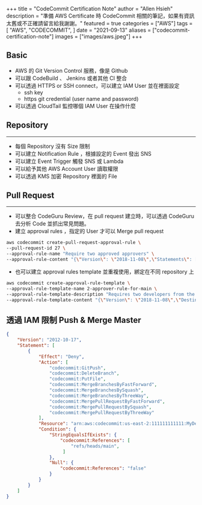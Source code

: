 +++
title = "CodeCommit Certification Note"
author = "Allen Hsieh"
description = "準備 AWS Certificate 時 CodeCommit 相關的筆記，如果有資訊太舊或不正確請留言給我謝謝。"
featured = true
categories = ["AWS"]
tags = [
    "AWS",
    "CODECOMMIT",
]
date = "2021-09-13"
aliases = ["codecommit-certification-note"]
images = ["images/aws.jpeg"]
+++

## Basic 
- AWS 的 Git Version Control 服務，像是 Github
- 可以跟 CodeBuild 、 Jenkins 或者其他 CI 整合
- 可以透過 HTTPS or SSH connect，可以建立 IAM User 並在裡面設定 
	- ssh key 
	- https git credential (user name and password)  
- 可以透過 CloudTail 監控哪個 IAM User 在操作什麼


## Repository
---
- 每個 Repository 沒有 Size 限制
- 可以建立 Notification Rule ，根據設定的 Event 發出 SNS 
- 可以建立 Event Trigger 觸發 SNS 或 Lambda 
- 可以給予其他 AWS Account User 讀取權限
- 可以透過 KMS 加密 Repository 裡面的 File
	
## Pull Request 
---
- 可以整合 CodeGuru Review，在 pull request 建立時，可以透過 CodeGuru 去分析 Code 並抓出常見問題。  
- 建立  approval rules ，指定的 User 才可以 Merge pull request
```BASH
aws codecommit create-pull-request-approval-rule \
--pull-request-id 27 \
--approval-rule-name "Require two approved approvers" \
--approval-rule-content "{\"Version\": \"2018-11-08\",\"Statements\": [{\"Type\": \"Approvers\",\"NumberOfApprovalsNeeded\": 2,\"ApprovalPoolMembers\": [\"CodeCommitApprovers:123456789012:Nikhil_Jayashankar\", \"arn:aws:sts::123456789012:assumed-role/CodeCommitReview/*\"]}]}"
```
- 也可以建立 approval rules template 並重複使用，綁定在不同 repository 上
```BASH
aws codecommit create-approval-rule-template \
--approval-rule-template-name 2-approver-rule-for-main \
--approval-rule-template-description "Requires two developers from the team to approve the pull request if the destination branch is main" \
--approval-rule-template-content "{\"Version\": \"2018-11-08\",\"DestinationReferences\": [\"refs/heads/main\"],\"Statements\": [{\"Type\": \"Approvers\",\"NumberOfApprovalsNeeded\": 2,\"ApprovalPoolMembers\": [\"arn:aws:sts::123456789012:assumed-role/CodeCommitReview/*\"]}]}"
```

## 透過 IAM 限制 Push & Merge Master

```JSON
{
    "Version": "2012-10-17",
    "Statement": [
        {
            "Effect": "Deny",
            "Action": [
                "codecommit:GitPush",
                "codecommit:DeleteBranch",
                "codecommit:PutFile",
                "codecommit:MergeBranchesByFastForward",
                "codecommit:MergeBranchesBySquash",
                "codecommit:MergeBranchesByThreeWay",
                "codecommit:MergePullRequestByFastForward",
                "codecommit:MergePullRequestBySquash",
                "codecommit:MergePullRequestByThreeWay"
            ],
            "Resource": "arn:aws:codecommit:us-east-2:111111111111:MyDemoRepo",
            "Condition": {
                "StringEqualsIfExists": {
                    "codecommit:References": [
                        "refs/heads/main", 
                     ]
                },
                "Null": {
                    "codecommit:References": "false"
                }
            }
        }
    ]
}
```
